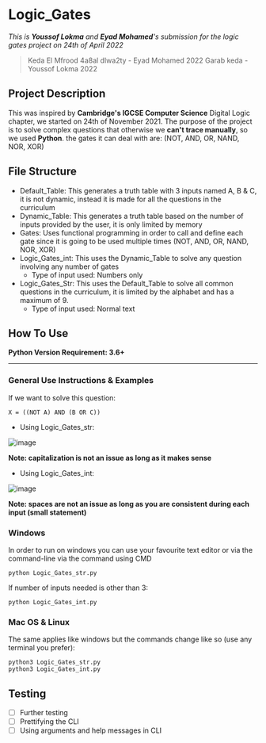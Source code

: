 # Logic_Gates
*This is **Youssof Lokma** and **Eyad Mohamed**'s submission for the logic gates project on 24th of April 2022*

> Keda El Mfrood 4a8al dlwa2ty - Eyad Mohamed 2022
> Garab keda - Youssof Lokma 2022

## Project Description
This was inspired by **Cambridge's IGCSE Computer Science** Digital Logic chapter, we started on 24th of November 2021. The purpose of the project is to solve complex questions that otherwise we **can't trace manually**, so we used **Python**. the gates it can deal with are: (NOT, AND, OR, NAND, NOR, XOR)


## File Structure
* Default_Table: This generates a truth table with 3 inputs named A, B & C, it is not dynamic, instead it is made for all the questions in the curriculum
* Dynamic_Table: This generates a truth table based on the number of inputs provided by the user, it is only limited by memory
* Gates: Uses functional programming in order to call and define each gate since it is going to be used multiple times (NOT, AND, OR, NAND, NOR, XOR)
* Logic_Gates_int: This uses the Dynamic_Table to solve any question involving any number of gates
    * Type of input used: Numbers only
* Logic_Gates_Str: This uses the Default_Table to solve all common questions in the curriculum, it is limited by the alphabet and has a maximum of 9. 
    * Type of input used: Normal text
## How To Use
**Python Version Requirement: 3.6+**

---
### General Use Instructions & Examples
If we want to solve this question:
```
X = ((NOT A) AND (B OR C))
```
* Using Logic_Gates_str:

![image](https://user-images.githubusercontent.com/94978677/165075984-6622eb16-e2a8-400f-8233-05038294ac7c.png)

**Note: capitalization is not an issue as long as it makes sense**
* Using Logic_Gates_int:

![image](https://user-images.githubusercontent.com/94978677/165079398-75ed2d4a-2b63-450f-b4c8-e231cc7b61aa.png)

**Note: spaces are not an issue as long as you are consistent during each input (small statement)**

### Windows
In order to run on windows you can use your favourite text editor or via the command-line via the command using CMD
```
python Logic_Gates_str.py
```
If number of inputs needed is other than 3:
```
python Logic_Gates_int.py
```
### Mac OS & Linux
The same applies like windows but the commands change like so (use any terminal you prefer):
```
python3 Logic_Gates_str.py
python3 Logic_Gates_int.py
```

## Testing
- [ ] Further testing
- [ ] Prettifying the CLI
- [ ] Using arguments and help messages in CLI
